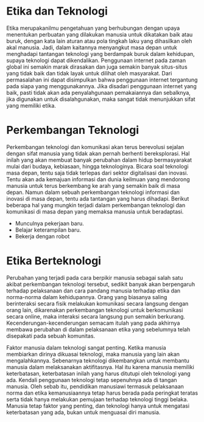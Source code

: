 # Etika dan Teknologi
Etika merupakanilmu pengetahuan yang berhubungan dengan upaya menentukan perbuatan yang dilakukan manusia untuk dikatakan baik atau buruk, dengan kata lain aturan atau pola tingkah laku yang dihasilkan oleh akal manusia. Jadi, dalam kaitannya menyangkut masa depan untuk menghadapi tantangan teknologi yang berdampak buruk dalam kehidupan, supaya teknologi dapat dikendalikan. Penggunaan internet pada zaman global ini semakin marak dirasakan dan juga semakin banyak situs-situs yang tidak baik dan tidak layak untuk dilihat oleh masyarakat. Dari permasalahan ini dapat disimpulkan bahwa penggunaan internet tergantung pada siapa yang menggunakannya. Jika disadari penggunaan internet yang baik, pasti tidak akan ada penyalahgunaan pemakaiannya dan sebalknya, jika digunakan untuk disalahgunakan, maka sangat tidak menunjukkan sifat yang memiliki etika.

# Perkembangan Teknologi
Perkembangan teknologi dan komunikasi akan terus berevolusi sejalan dengan sifat manusia yang tidak akan pernah berhenti bereksplorasi. Hal inilah yang akan membuat banyak perubahan dalam hidup bermasyarakat mulai dari budaya, kebiasaan, hingga teknologinya. Bicara soal teknologi masa depan, tentu saja tidak terlepas dari sektor
digitalisasi dan inovasi. Tentu akan ada kemajuan informasi dan dunia keilmuan yang mendorong manusia untuk terus berkembang ke arah yang semakin baik di masa depan. Namun dalam sebuah perkembangan teknologi informasi dan inovasi di masa depan, tentu ada tantangan yang harus dihadapi. Berikut beberapa hal yang mungkin terjadi dalam 
perkembangan teknologi dan komunikasi di masa depan yang memaksa manusia untuk beradaptasi.
- Munculnya pekerjaan baru.
- Belajar keterampilan baru.
- Bekerja dengan robot

# Etika Berteknologi
Perubahan yang terjadi pada cara berpikir manusia sebagai salah satu akibat perkembangan teknologi tersebut, sedikit banyak akan berpengaruh terhadap pelaksanaan dan cara pandang manusia terhadap etika dan norma-norma dalam kehidupannya. Orang yang biasanya saling berinteraksi secara fisik melakukan komunikasi secara langsung dengan 
orang lain, dikarenakan perkembangan teknologi untuk berkomunikasi secara online, maka interaksi secara langsung pun semakin berkurang. Kecenderungan-kecenderungan semacam itulah yang pada akhirnya membawa perubahan di dalam pelaksanaan etika yang sebelumnya telah disepakati pada sebuah komunitas.

Faktor manusia dalam teknologi sangat penting. Ketika manusia membiarkan dirinya dikuasai teknologi, maka manusia yang lain akan mengalahkannya. Sebenarnya teknologi dikembangkan untuk membantu manusia dalam melaksanakan aktifitasnya. Hal itu karena manusia memiliki keterbatasan, keterbatasan inilah yang harus ditutupi oleh teknologi
yang ada. Kendali penggunaan teknologi tetap sepenuhnya ada di tangan manusia. Oleh sebab itu, pendidikan manusiawi termasuk pelaksanaan norma dan etika kemanusiaannya tetap harus berada pada peringkat teratas serta tidak hanya melakukan pemujaan terhadap teknologi tinggi belaka. Manusia tetap faktor yang penting, dan teknologi hanya untuk mengatasi keterbatasan yang ada, bukan untuk menguasai diri manusia.
